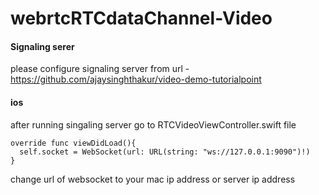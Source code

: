 # webrtcRTCdataChannel-Video
#### Signaling serer
please configure signaling server from url -https://github.com/ajaysinghthakur/video-demo-tutorialpoint

#### ios
after running singaling server go to RTCVideoViewController.swift file 

```
override func viewDidLoad(){
  self.socket = WebSocket(url: URL(string: "ws://127.0.0.1:9090")!)
}
```
change url of websocket to your mac ip address or server ip address
